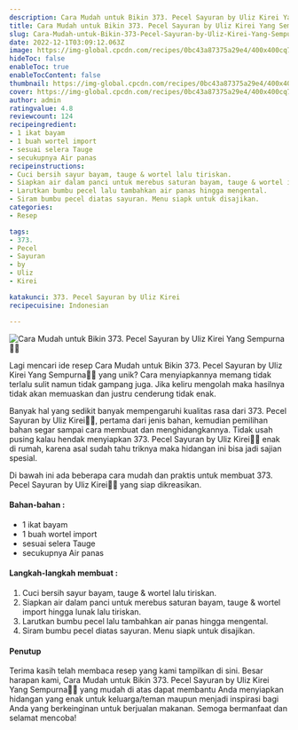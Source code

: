 ```yaml
---
description: Cara Mudah untuk Bikin 373. Pecel Sayuran by Uliz Kirei Yang Sempurna"
title: Cara Mudah untuk Bikin 373. Pecel Sayuran by Uliz Kirei Yang Sempurna
slug: Cara-Mudah-untuk-Bikin-373-Pecel-Sayuran-by-Uliz-Kirei-Yang-Sempurna
date: 2022-12-1T03:09:12.063Z
image: https://img-global.cpcdn.com/recipes/0bc43a87375a29e4/400x400cq70/photo.jpg
hideToc: false
enableToc: true
enableTocContent: false
thumbnail: https://img-global.cpcdn.com/recipes/0bc43a87375a29e4/400x400cq70/photo.jpg
cover: https://img-global.cpcdn.com/recipes/0bc43a87375a29e4/400x400cq70/photo.jpg
author: admin
ratingvalue: 4.8
reviewcount: 124
recipeingredient:
- 1 ikat bayam
- 1 buah wortel import
- sesuai selera Tauge
- secukupnya Air panas
recipeinstructions:
- Cuci bersih sayur bayam, tauge & wortel lalu tiriskan.
- Siapkan air dalam panci untuk merebus saturan bayam, tauge & wortel import hingga lunak lalu tiriskan.
- Larutkan bumbu pecel lalu tambahkan air panas hingga mengental.
- Siram bumbu pecel diatas sayuran. Menu siapk untuk disajikan.
categories:
- Resep

tags:
- 373.
- Pecel
- Sayuran
- by
- Uliz
- Kirei

katakunci: 373. Pecel Sayuran by Uliz Kirei
recipecuisine: Indonesian

---
```


![Cara Mudah untuk Bikin 373. Pecel Sayuran by Uliz Kirei Yang Sempurna👩‍🍳](https://img-global.cpcdn.com/recipes/0bc43a87375a29e4/400x400cq70/photo.jpg)

Lagi mencari ide resep Cara Mudah untuk Bikin 373. Pecel Sayuran by Uliz Kirei Yang Sempurna👩‍🍳 yang unik? Cara menyiapkannya memang tidak terlalu sulit namun tidak gampang juga. Jika keliru mengolah maka hasilnya tidak akan memuaskan dan justru cenderung tidak enak.

Banyak hal yang sedikit banyak mempengaruhi kualitas rasa dari 373. Pecel Sayuran by Uliz Kirei👩‍🍳, pertama dari jenis bahan, kemudian pemilihan bahan segar sampai cara membuat dan menghidangkannya. Tidak usah pusing kalau hendak menyiapkan 373. Pecel Sayuran by Uliz Kirei👩‍🍳 enak di rumah, karena asal sudah tahu triknya maka hidangan ini bisa jadi sajian spesial.

Di bawah ini ada beberapa cara mudah dan praktis untuk membuat 373. Pecel Sayuran by Uliz Kirei👩‍🍳 yang siap dikreasikan.

<!--inarticleads1-->

#### Bahan-bahan :

- 1 ikat bayam
- 1 buah wortel import
- sesuai selera Tauge
- secukupnya Air panas

<!--inarticleads2-->

#### Langkah-langkah membuat :

1. Cuci bersih sayur bayam, tauge & wortel lalu tiriskan.
1. Siapkan air dalam panci untuk merebus saturan bayam, tauge & wortel import hingga lunak lalu tiriskan.
1. Larutkan bumbu pecel lalu tambahkan air panas hingga mengental.
1. Siram bumbu pecel diatas sayuran. Menu siapk untuk disajikan.

#### Penutup

Terima kasih telah membaca resep yang kami tampilkan di sini. Besar harapan kami, Cara Mudah untuk Bikin 373. Pecel Sayuran by Uliz Kirei Yang Sempurna👩‍🍳 yang mudah di atas dapat membantu Anda menyiapkan hidangan yang enak untuk keluarga/teman maupun menjadi inspirasi bagi Anda yang berkeinginan untuk berjualan makanan. Semoga bermanfaat dan selamat mencoba!